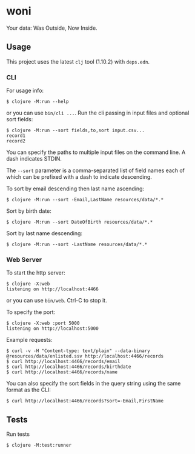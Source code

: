 # woni

Your data: Was Outside, Now Inside.


## Usage

This project uses the latest `clj` tool (1.10.2) with `deps.edn`.

### CLI

For usage info:

    $ clojure -M:run --help

or you can use `bin/cli ...`.
Run the cli passing in input files and optional sort fields:

    $ clojure -M:run --sort fields,to,sort input.csv...
    record1
    record2

You can specify the paths to multiple input files on the command line.
A dash indicates STDIN.

The `--sort` parameter is a comma-separated list of field names
each of which can be prefixed with a dash to indicate descending.

To sort by email descending then last name ascending:

    $ clojure -M:run --sort -Email,LastName resources/data/*.*

Sort by birth date:

    $ clojure -M:run --sort DateOfBirth resources/data/*.*

Sort by last name descending:

    $ clojure -M:run --sort -LastName resources/data/*.*

### Web Server

To start the http server:

    $ clojure -X:web
    listening on http://localhost:4466

or you can use `bin/web`.
Ctrl-C to stop it.

To specify the port:

    $ clojure -X:web :port 5000
    listening on http://localhost:5000

Example requests:

    $ curl -v -H "Content-type: text/plain" --data-binary @resources/data/enlisted.ssv http://localhost:4466/records
    $ curl http://localhost:4466/records/email
    $ curl http://localhost:4466/records/birthdate
    $ curl http://localhost:4466/records/name

You can also specify the sort fields in the query string using the same format as the CLI:

    $ curl http://localhost:4466/records?sort=-Email,FirstName


## Tests

Run tests

    $ clojure -M:test:runner
